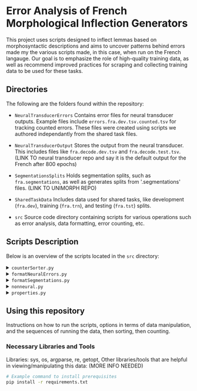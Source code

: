 # Error Analysis of French Morphological Inflection Generators

This project uses scripts designed to inflect lemmas based on morphosyntactic descriptions and aims to uncover patterns behind errors made my the various scripts made, in this case, when run on the French langauge. Our goal is to emphasize the role of high-quality training data, as well as recommend improved practices for scraping and collecting training data to be used for these tasks.

## Directories

The following are the folders found within the repository:

- `NeuralTransducerErrors`
Contains error files for neural transducer outputs. Example files include `errors.fra.dev.tsv.counted.tsv` for tracking counted errors. These files were created using scripts we authored independantly from the shared task files.

- `NeuralTransducerOutput`
Stores the output from the neural transducer. This includes files like `fra.decode.dev.tsv` and `fra.decode.test.tsv`. (LINK TO neural transducer repo and say it is the default output for the French after 800 epochs)

- `SegmentationsSplits`
Holds segmentation splits, such as `fra.segmentations`, as well as generates splits from '.segmentations' files. (LINK TO UNIMORPH REPO) 

- `SharedTaskData`
Includes data used for shared tasks, like development (`fra.dev`), training (`fra.trn`), and testing (`fra.tst`) splits.

- `src`
Source code directory containing scripts for various operations such as error analysis, data formatting, error counting, etc.

## Scripts Description

Below is an overview of the scripts located in the `src` directory:

<details><summary><code>counterSorter.py</code></summary>
 
 >For a given file, either counts or sorts it and places the output in `CounterSorterOutput` by default.
 >- If you are sorting, include an `s` or the word `sort` after the specified file.
 >- If you are counting, include a `c` or the word `count` after the specified file.
 >
 >For either option, you may:
 >- Specify a designated output file using the `-d` or `--dest` flag.
 >- Specify a sorting function using the `-m` or `--method` flag and a key from the `SORT_FUNCTIONS` dictionary in `properties.py`.
 >- Invert the sort direction using the `-r` or `--reverse` flag.
 >- Ignore the header of the file using the `-s` or `--skip` flag and a number of lines to skip.
</details>

<details><summary><code>formatNeuralErrors.py</code></summary>
 
 >Takes the output files placed in `NeuralTransducerOutput` and converts them to a format that is more human readable and is usable for `errorSummation.py` and places the new file into the `NeuralTransducerFormatted` folder. You may:
 >- Specify a designated input directory using the `-p` or `--path` flag.
 >- Specify a designated output directory using the `-d` or `--dest` flag.
 >- Specify whether the outputs from the `.tst` splits instead of the `.dev` splits using the `-t` or `--test` flag.
 >
 >And either: 
 >- Specify a language to convert using the `-l` or `--lang` flag with the UniMorph abbreviation.
 >- ~~Run all files using the `-a` or `--all` flag.~~ \[Not Yet Implemented\]
</details>

<details><summary><code>formatSegmentations.py</code></summary>
 
 >Takes the `.segmentations` files placed in `SegmentationsSplits` and converts them to match the shared task data format. It then uses the splits in `SharedTaskData` to create new splits in the same directory that have similar demographics but only include words in the `.segmentations` files. You may:
 >- Specify a designated input directory for the `.segmentations` files using the `-p` or `--path` flag.
 >- Specify a designated input directory for the original shared task splits using the `-o` or `--original` flag.
 >- Force the recreation of the `.total` file using the `-f` or `--force` flag (Normally, if the `.total` file is present, it will skip that step).
 >
 >And either: 
 >- Specify a language to convert using the `-l` or `--lang` flag with the UniMorph abbreviation.
 >- ~~Run all files using the `-a` or `--all` flag.~~ \[Not Yet Implemented\]
</details>

<details><summary><code>nonneural.py</code></summary>
 
 >This is the baseline `nonneural.py` taken from the [Sigmorphon 2023 Shared Task Repo](https://github.com/sigmorphon/2023InflectionST). It has been modified to use the argparse module. You may:
 >- Specify a designated input directory using the `-p` or `--path` flag.
 >- Run it on the test split using the `-t` or `--test` flag.
 >- Turn on output file generation using the `-o` or `--out` flag (The output is placed in the input directory).
</details>

<details><summary><code>properties.py</code></summary>
 
 >Contains default paths and settings for the project. The following properties are defined:
 >- `SEGMENTATIONS_FOLDER = "../SegmentationsSplits"`
 >- `SHARED_TASK_DATA_FOLDER = "../SharedTaskData"`
 >- `NEURAL_OUTPUT_FOLDER = "../NeuralTransducerOutput"`
 >- `NEURAL_ERRORS_FOLDER = "../NeuralTransducerFormatted"`
 >- `COUNTER_SORTER_OUTPUT_FOLDER = "../CounterSorterOutput"`
 >
 >The following sort methods are defined for use with `counterSorter.py`:
 >- `field` which sorts alphabetically.
 >- `suffix` which sorts alphabetically from the end of the string.
 >- `number` which sorts based on the number value of a column.
</details>

## Using this repository

Instructions on how to run the scripts, options in terms of data manipulation, and the sequences of running the data, then sorting, then counting.

### Necessary Libraries and Tools

Libraries: sys, os, argparse, re, getopt, 
Other libraries/tools that are helpful in viewing/manipulating this data: (MORE INFO NEEDED)

```bash
# Example command to install prerequisites
pip install -r requirements.txt
